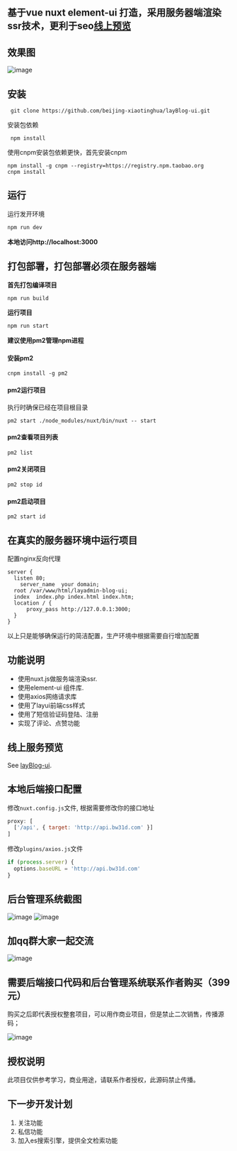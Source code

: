 ## 基于vue nuxt element-ui 打造，采用服务器端渲染ssr技术，更利于seo[线上预览](https://bw31d.com "线上预览")

## 效果图
![image](https://github.com/beijing-xiaotinghua/layBlog-ui/blob/master/assets/images/blog.gif)
## 安装

```
 git clone https://github.com/beijing-xiaotinghua/layBlog-ui.git 
```
安装包依赖
```
 npm install
```
使用cnpm安装包依赖更快，首先安装cnpm
```
npm install -g cnpm --registry=https://registry.npm.taobao.org
cnpm install
```
## 运行
运行发开环境
```js
npm run dev
```
**本地访问http://localhost:3000**
## 打包部署，打包部署必须在服务器端
**首先打包编译项目**
```js
npm run build
```
**运行项目**
```js
npm run start
```

**建议使用pm2管理npm进程**
#### 安装pm2
```
cnpm install -g pm2

```
#### pm2运行项目
执行时确保已经在项目根目录
```
pm2 start ./node_modules/nuxt/bin/nuxt -- start
```
#### pm2查看项目列表
```
pm2 list
```
#### pm2关闭项目
```
pm2 stop id
```
#### pm2启动项目
```
pm2 start id
```
## 在真实的服务器环境中运行项目

配置nginx反向代理

```
server {
  listen 80;
	server_name  your domain;
  root /var/www/html/layadmin-blog-ui;
  index  index.php index.html index.htm;
  location / {
	  proxy_pass http://127.0.0.1:3000;
  }
}
```
以上只是能够确保运行的简洁配置，生产环境中根据需要自行增加配置

## 功能说明

 - 使用nuxt.js做服务端渲染ssr.
 - 使用element-ui 组件库.
 - 使用axios网络请求库
 - 使用了layui前端css样式
 - 使用了短信验证码登陆、注册
 - 实现了评论、点赞功能

## 线上服务预览

See [layBlog-ui](https://bw31d.com "layBlog-ui").

## 本地后端接口配置
修改`nuxt.config.js`文件, 根据需要修改你的接口地址
```javascript
proxy: [
  ['/api', { target: 'http://api.bw31d.com' }]
]
```
修改`plugins/axios.js`文件
```javascript
if (process.server) {
  options.baseURL = 'http://api.bw31d.com'
}
```
## 后台管理系统截图
![image](https://github.com/beijing-xiaotinghua/layBlog-ui/blob/master/assets/images/WechatIMG6.jpeg)
![image](https://github.com/beijing-xiaotinghua/layBlog-ui/blob/master/assets/images/WechatIMG8.jpeg)

## 加qq群大家一起交流

![image](https://github.com/beijing-xiaotinghua/layBlog-ui/blob/master/assets/images/WechatIMG2.jpeg)

## 需要后端接口代码和后台管理系统联系作者购买（399元）
购买之后即代表授权整套项目，可以用作商业项目，但是禁止二次销售，传播源码；

![image](https://github.com/beijing-xiaotinghua/layBlog-ui/blob/master/assets/images/weixin.jpeg)

## 授权说明
此项目仅供参考学习，商业用途，请联系作者授权，此源码禁止传播。

## 下一步开发计划
1. 关注功能
2. 私信功能
3. 加入es搜索引擎，提供全文检索功能

